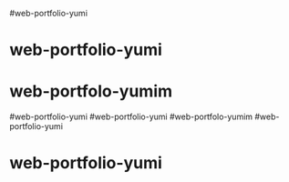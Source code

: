 #web-portfolio-yumi
# web-portfolio-yumi
# web-portfolo-yumim
#web-portfolio-yumi
#web-portfolio-yumi
#web-portfolo-yumim
#web-portfolio-yumi
# web-portfolio-yumi
